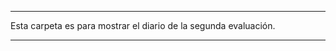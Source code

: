 ****************************************************

Esta carpeta es para mostrar el diario de la segunda evaluación.

****************************************************
